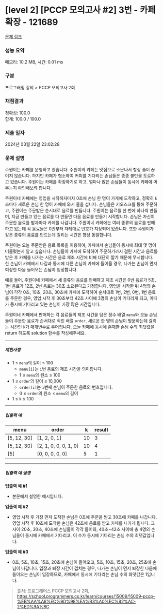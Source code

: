 # [level 2] [PCCP 모의고사 #2] 3번 - 카페 확장 - 121689

[문제 링크](https://school.programmers.co.kr/learn/courses/15009/lessons/121689) 

### 성능 요약

메모리: 10.2 MB, 시간: 0.01 ms

### 구분

프로그래밍 강의 > PCCP 모의고사 2회


### 채점결과

정확성: 100.0<br/>합계: 100.0 / 100.0

### 제출 일자

2024년 03월 22일 23:02:28

### 문제 설명

<div class="markdown solarized-dark"><p>주원이는 카페를 운영하고 있습니다. 주원이의 카페는 맛집으로 소문나서 항상 줄이 끊이지 않습니다. 하지만 카페가 협소하여 커피를 기다리는 손님들은 종종 불만을 토로하고 있습니다. 주원이는 카페를 확장하기로 하고, 얼마나 많은 손님들이 동시에 카페에 머무는지 확인해보려 합니다.</p>

<p>주원이네 카페에는 영업을 시작하자마자 0초에 손님 한 명이 가게에 도착하고, 정확히 <code>k</code>초마다 새로운 손님 한 명이 카페에 와서 줄을 섭니다. 손님들은 키오스크를 통해 주문하고, 주원이는 주문받은 순서대로 음료를 만듭니다. 주원이는 음료를 한 번에 하나씩 만들며, 지금 만들고 있는 음료를 다 만들면 다음 음료를 만들기 시작합니다. 손님은 자신이 주문한 음료를 받자마자 카페를 나갑니다. 주원이네 카페에는 여러 종류의 음료를 판매하고 있는데 각 음료들은 0번부터 차례대로 번호가 지정되어 있습니다. 또한 주원이가 같은 종류의 음료를 만드는데 걸리는 시간은 항상 동일합니다.</p>

<p>주원이는 오늘 주문받은 음료 목록을 이용하여, 카페에서 손님들이 동시에 최대 몇 명이 머물렀는지 알고 싶습니다. 손님들이 카페에 도착하여 주문하기까지 걸린 시간과 음료를 받은 후 카페를 나가는 시간은 음료 제조 시간에 비해 대단히 짧기 때문에 무시합니다. 한 손님이 카페에서 나감과 동시에 다른 손님이 카페에 들어올 경우, 나가는 손님이 먼저 퇴장한 다음 들어오는 손님이 입장합니다.</p>

<p>예를 들어, 주원이네 카페에서 세 종류의 음료를 판매하고 제조 시간은 0번 음료가 5초, 1번 음료가 12초, 2번 음료는 30초 소요된다고 가정합니다. 영업을 시작한 뒤 4명의 손님이 각각 0초, 10초, 20초, 30초에 카페에 도착하여 순서대로 1번, 2번, 0번, 1번 음료를 주문한 경우, 영업 시작 후 30초부터 42초 사이에 3명의 손님이 기다리게 되고, 이때가 동시에 기다리고 있는 손님이 가장 많은 시간입니다.</p>

<p>주원이네 카페에서 판매하는 각 음료들의 제조 시간을 담은 정수 배열 <code>menu</code>와 오늘 손님들이 주문한 음료가 순서대로 적힌 배열 <code>order</code>, 새로운 한 명의 손님이 방문하는데 걸리는 시간인 <code>k</code>가 매개변수로 주어집니다. 오늘 카페에 동시에 존재한 손님 수의 최댓값을 return 하도록 solution 함수를 작성해주세요.</p>

<hr>

<h5>제한사항</h5>

<ul>
<li>1 ≤ <code>menu</code>의 길이 ≤ 100

<ul>
<li><code>menu[i]</code>는 <code>i</code>번 음료의 제조 시간을 의미합니다.</li>
<li>1 ≤ <code>menu</code>의 원소 ≤ 100</li>
</ul></li>
<li>1 ≤ <code>order</code>의 길이 ≤ 10,000

<ul>
<li><code>order[i]</code>는 <code>i</code>번째 손님이 주문한 음료의 번호입니다.</li>
<li>0 ≤ <code>order</code>의 원소 &lt; <code>menu</code>의 길이</li>
</ul></li>
<li>1 ≤ <code>k</code> ≤ 100</li>
</ul>

<hr>

<h5>입출력 예</h5>
<table class="table">
        <thead><tr>
<th>menu</th>
<th>order</th>
<th>k</th>
<th>result</th>
</tr>
</thead>
        <tbody><tr>
<td>[5, 12, 30]</td>
<td>[1, 2, 0, 1]</td>
<td>10</td>
<td>3</td>
</tr>
<tr>
<td>[5, 12, 30]</td>
<td>[2, 1, 0, 0, 0, 1, 0]</td>
<td>10</td>
<td>4</td>
</tr>
<tr>
<td>[5]</td>
<td>[0, 0, 0, 0, 0]</td>
<td>5</td>
<td>1</td>
</tr>
</tbody>
      </table>
<hr>

<h5>입출력 예 설명</h5>

<p><strong>입출력 예 #1</strong></p>

<ul>
<li>본문에서 설명한 예시입니다.</li>
</ul>

<p><strong>입출력 예 #2</strong></p>

<ul>
<li>영업 시작 후 가장 먼저 도착한 손님은 0초에 주문을 받고 30초에 카페를 나갑니다. 영업 시작 후 10초에 도착한 손님은 42초에 음료를 받고 카페를 나가게 됩니다. 그 사이 20초, 30초, 40초에 손님들이 각각 들어와, 40초~42초 사이에 총 4명의 손님들이 동시에 카페에서 기다리고, 이 수가 동시에 기다리는 손님 수의 최댓값입니다.</li>
</ul>

<p><strong>입출력 예 #3</strong></p>

<ul>
<li>0초, 5초, 10초, 15초, 20초에 손님이 들어오고, 5초, 10초, 15초, 20초, 25초에 손님이 나갑니다. 입장과 퇴장 시간이 겹치는 경우, 나가는 손님이 먼저 퇴장한 다음에 들어오는 손님이 입장하므로, 카페에서 동시에 기다리는 손님 수의 최댓값은 1입니다. </li>
</ul>
</div>


> 출처: 프로그래머스 PCCP 모의고사 2회, https://school.programmers.co.kr/learn/courses/15009/15009-pccp-%EB%AA%A8%EC%9D%98%EA%B3%A0%EC%82%AC-2%ED%9A%8C